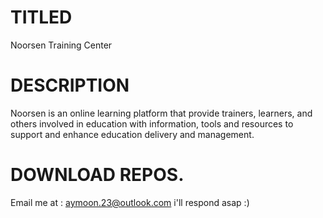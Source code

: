 # TITLED 
Noorsen Training Center

# DESCRIPTION
Noorsen is an online learning platform that provide trainers, learners, and others involved in education with information, tools and resources to support and enhance education delivery and management.

# DOWNLOAD REPOS.
Email me at : aymoon.23@outlook.com
i'll respond asap :)
